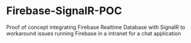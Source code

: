 # Firebase-SignalR-POC
Proof of concept integrating Firebase Realtime Database with SignalR to workaround issues running Firebase in a intranet for a chat application
